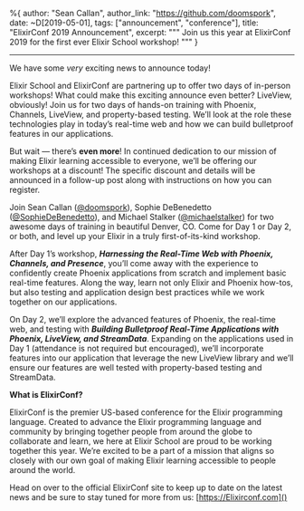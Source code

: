 %{
  author: "Sean Callan",
  author_link: "https://github.com/doomspork",
  date: ~D[2019-05-01],
  tags: ["announcement", "conference"],
  title: "ElixirConf 2019 Announcement",
  excerpt: """
  Join us this year at ElixirConf 2019 for the first ever Elixir School workshop!
  """
}

---

We have some _very_ exciting news to announce today!

Elixir School and ElixirConf are partnering up to offer two days of in-person workshops! What could make this exciting announce even better? LiveView, obviously! Join us for two days of hands-on training with Phoenix, Channels, LiveView, and property-based testing. We’ll look at the role these technologies play in today’s real-time web and how we can build bulletproof features in our applications.

But wait — there’s __even more__! In continued dedication to our mission of making Elixir learning accessible to everyone, we’ll be offering our workshops at a discount! The specific discount and details will be announced in a follow-up post along with instructions on how you can register.

Join Sean Callan ([@doomspork](https://github.com/doomspork)), Sophie DeBenedetto ([@SophieDeBenedetto](https://github.com/sophiedebenedetto)), and Michael Stalker ([@michaelstalker](https://github,com/michaelstalker)) for two awesome days of training in beautiful Denver, CO. Come for Day 1 or Day 2, or both, and level up your Elixir in a truly first-of-its-kind workshop.

After Day 1’s workshop, __*Harnessing the Real-Time Web with Phoenix, Channels, and Presence*__, you’ll come away with the experience to confidently create Phoenix applications from scratch and implement basic real-time features. Along the way, learn not only Elixir and Phoenix how-tos, but also testing and application design best practices while we work together on our applications.

On Day 2, we’ll explore the advanced features of Phoenix, the real-time web, and testing with __*Building Bulletproof Real-Time Applications with Phoenix, LiveView, and StreamData*__. Expanding on the applications used in Day 1 (attendance is not required but encouraged), we’ll incorporate features into our application that leverage the new LiveView library and we’ll ensure our features are well tested with property-based testing and StreamData.

__What is ElixirConf?__

ElixirConf is the premier US-based conference for the Elixir programming language. Created to advance the Elixir programming language and community by bringing together people from around the globe to collaborate and learn, we here at Elixir School are proud to be working together this year. We’re excited to be a part of a mission that aligns so closely with our own goal of making Elixir learning accessible to people around the world.

Head on over to the official ElixirConf site to keep up to date on the latest news and be sure to stay tuned for more from us: [https://Elixirconf.com]()
